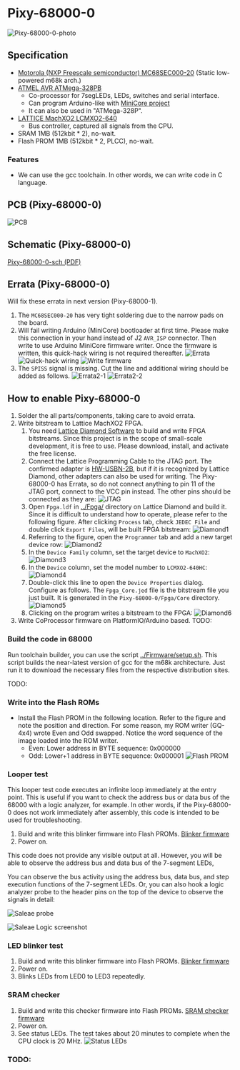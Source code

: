 # Pixy-68000-0

![Pixy-68000-0-photo](Images/Pixy-68000-0-photo.jpg)

## Specification

* [Motorola (NXP Freescale semiconductor) MC68SEC000-20](https://www.nxp.com/docs/en/product-brief/MC68SEC000.pdf) (Static low-powered m68k arch.)
* [ATMEL AVR ATMega-328PB](https://www.microchip.com/en-us/product/atmega328p)
  * Co-processor for 7segLEDs, LEDs, switches and serial interface.
  * Can program Arduino-like with [MiniCore project](https://github.com/MCUdude/MiniCore)
  * It can also be used in "ATMega-328P".
* [LATTICE MachXO2 LCMXO2-640](https://www.latticesemi.com/products/fpgaandcpld/machxo2)
  * Bus controller, captured all signals from the CPU.
* SRAM 1MB (512kbit * 2), no-wait.
* Flash PROM 1MB (512kbit * 2, PLCC), no-wait.

### Features

* We can use the gcc toolchain. In other words, we can write code in C language.


## PCB (Pixy-68000-0)

![PCB](Images/Pixy-68000-0-pcb.png)

## Schematic (Pixy-68000-0)

[Pixy-68000-0-sch (PDF)](Images/Pixy-68000-0-sch.pdf)

## Errata (Pixy-68000-0)

Will fix these errata in next version (Pixy-68000-1).

1. The `MC68SEC000-20` has very tight soldering due to the narrow pads on the board.
2. Will fail writing Arduino (MiniCore) bootloader at first time.
   Please make this connection in your hand instead of J2 `AVR_ISP` connector.
   Then write to use Arduino MiniCore firmware writer.
   Once the firmware is written, this quick-hack wiring is not required thereafter.
   ![Errata](Images/Pixy-68000-0-errata.png)
   ![Quick-hack wiring](Images/Pixy-68000-0-errata-photo.jpg)
   ![Write firmware](Images/Pixy-68000-0-write-firmware.png)
3. The `SPISS` signal is missing.
   Cut the line and additional wiring should be added as follows.
   ![Errata2-1](Images/Pixy-68000-0-errata2-photo1.jpg)
   ![Errata2-2](Images/Pixy-68000-0-errata2-photo2.jpg)

## How to enable Pixy-68000-0

1. Solder the all parts/components, taking care to avoid errata.
2. Write bitstream to Lattice MachXO2 FPGA.
   1. You need [Lattice Diamond Software](https://www.latticesemi.com/latticediamond) to build and write FPGA bitstreams.
      Since this project is in the scope of small-scale development, it is free to use. Please download, install, and activate the free license.
   2. Connect the Lattice Programming Cable to the JTAG port.
      The confirmed adapter is [HW-USBN-2B](https://www.latticesemi.com/en/Products/DevelopmentBoardsAndKits/ProgrammingCablesforPCs),
      but if it is recognized by Lattice Diamond, other adapters can also be used for writing.
      The Pixy-68000-0 has Errata, so do not connect anything to pin 11 of the JTAG port, connect to the VCC pin instead.
      The other pins should be connected as they are:
      ![JTAG](Images/Pixy-68000-0-jtag.jpg)
   3. Open `Fpga.ldf` in [../Fpga/](../Fpga/) directory on Lattice Diamond and build it.
      Since it is difficult to understand how to operate, please refer to the following figure.
      After clicking `Process` tab, check `JEDEC File` and double click `Export Files`, will be built FPGA bitstream:
      ![Diamond1](Images/Diamond1.png)
   4. Referring to the figure, open the `Programmer` tab and add a new target device row:
      ![Diamond2](Images/Diamond2.png)
   5. In the `Device Family` column, set the target device to `MachXO2`:
      ![Diamond3](Images/Diamond3.png)
   6. In the `Device` column, set the model number to `LCMXO2-640HC`:
      ![Diamond4](Images/Diamond4.png)
   7. Double-click this line to open the `Device Properties` dialog. Configure as follows.
      The `Fpga_Core.jed` file is the bitstream file you just built. It is generated in the `Pixy-68000-0/Fpga/Core` directory.
      ![Diamond5](Images/Diamond5.png)
   8. Clicking on the program writes a bitstream to the FPGA:
      ![Diamond6](Images/Diamond6.png)
3. Write CoProcessor firmware on PlatformIO/Arduino based.
   TODO:

### Build the code in 68000

Run toolchain builder, you can use the script [../Firmware/setup.sh](../Firmware/setup.sh).
This script builds the near-latest version of gcc for the m68k architecture.
Just run it to download the necessary files from the respective distribution sites.

TODO:

### Write into the Flash ROMs

* Install the Flash PROM in the following location. Refer to the figure and note the position and direction.
  For some reason, my ROM writer (GQ-4x4) wrote Even and Odd swapped.
  Notice the word sequence of the image loaded into the ROM writer.
  * Even: Lower address in BYTE sequence: 0x000000
  * Odd: Lower+1 address in BYTE sequence: 0x000001
  ![Flash PROM](Images/Pixy-68000-0-flash.jpg)

### Looper test

This looper test code executes an infinite loop immediately at the entry point.
This is useful if you want to check the address bus or data bus of the 68000 with a logic analyzer, for example.
In other words, if the Pixy-68000-0 does not work immediately after assembly, this code is intended to be used for troubleshooting.

1. Build and write this blinker firmware into Flash PROMs.
   [Blinker firmware](../Firmware/blinker/)
2. Power on.

This code does not provide any visible output at all.
However, you will be able to observe the address bus and data bus of the 7-segment LEDs,

You can observe the bus activity using the address bus, data bus, and step execution functions of the 7-segment LEDs.
Or, you can also hook a logic analyzer probe to the header pins on the top of the device to observe the signals in detail:

![Saleae probe](Images/SaleaeProbe.jpg)

![Saleae Logic screenshot](Images/SaleaeLogic.png)

### LED blinker test

1. Build and write this blinker firmware into Flash PROMs.
   [Blinker firmware](../Firmware/blinker/)
2. Power on.
3. Blinks LEDs from LED0 to LED3 repeatedly.

### SRAM checker

1. Build and write this checker firmware into Flash PROMs.
   [SRAM checker firmware](../Firmware/sram_check/)
2. Power on.
3. See status LEDs. The test takes about 20 minutes to complete when the CPU clock is 20 MHz.
   ![Status LEDs](Images/Pixy-68000-0-sram_check.jpg)

### TODO:
